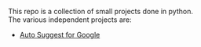 This repo is a collection of small projects done in python.
<br>
The various independent projects are:
<br>

- [Auto Suggest for Google](https://github.com/baronrogers5/python-scripts/tree/master/auto-suggest-for-google)

